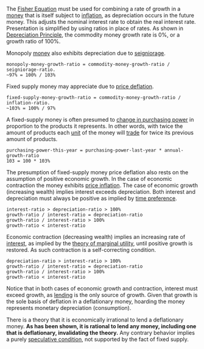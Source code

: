 The [Fisher Equation](https://en.wikipedia.org/wiki/Fisher_equation) must be used for combining a rate of growth in a [money](Money-Taxonomy) that is itself subject to [inflation](https://en.wikipedia.org/wiki/Monetary_inflation), as depreciation occurs in the future money. This adjusts the nominal interest rate to obtain the real interest rate. Presentation is simplified by using ratios in place of rates. As shown in [Depreciation Principle](Depreciation-Principle), the commodity money growth rate is 0%, or a growth ratio of 100%.

Monopoly [money](Money-Taxonomy) also exhibits depreciation due to [seigniorage](https://en.wikipedia.org/wiki/Seigniorage).
```
monopoly-money-growth-ratio = commodity-money-growth-ratio / seigniorage-ratio.
~97% = 100% / 103%
```
Fixed supply money may appreciate due to [price deflation](https://en.wikipedia.org/wiki/Deflation).
```
fixed-supply-money-growth-ratio = commodity-money-growth-ratio / inflation-ratio.
~103% = 100% / 97%
```
A fixed-supply money is often presumed to [change in purchasing power](Inflation-Principle) in proportion to the products it represents. In other words, with twice the amount of products each [unit](Glossary#unit) of the money will [trade](Glossary#trade) for twice its previous amount of products.
```
purchasing-power-this-year = purchasing-power-last-year * annual-growth-ratio
103 = 100 * 103%
```
The presumption of fixed-supply money price deflation also rests on the assumption of positive economic growth. In the case of economic contraction the money exhibits [price inflation](https://en.wikipedia.org/wiki/Inflation). The case of economic growth (increasing wealth) implies interest exceeds depreciation. Both interest and depreciation must always be positive as implied by [time preference](Time-Preference-Fallacy).
```
interest-ratio > depreciation-ratio > 100%
growth-ratio / interest-ratio = depreciation-ratio
growth-ratio / interest-ratio > 100%
growth-ratio < interest-ratio
```
Economic contraction (decreasing wealth) implies an increasing rate of [interest](Glossary#interest), as implied by the [theory of marginal utility](https://en.wikipedia.org/wiki/Marginal_utility), until positive growth is restored. As such contraction is a self-correcting condition.
```
depreciation-ratio > interest-ratio > 100%
growth-ratio / interest-ratio = depreciation-ratio
growth-ratio / interest-ratio > 100%
growth-ratio < interest-ratio
```
Notice that in both cases of economic growth and contraction, interest must exceed growth, as [lending](Glossary#loan) is the only source of growth. Given that growth is the sole basis of deflation in a deflationary money, hoarding the money represents monetary depreciation (consumption).

There is a theory that it is economically irrational to lend a deflationary money. **As has been shown, it is rational to lend any money, including one that is deflationary, invalidating the theory.** Any contrary behavior implies a purely [speculative condition](Speculative-Consumption), not supported by the fact of fixed supply.